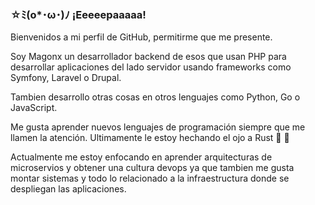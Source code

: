 ### ☆ﾐ(o*･ω･)ﾉ ¡Eeeeepaaaaa!

Bienvenidos a mi perfil de GitHub, permitirme que me presente.

Soy Magonx un desarrollador backend de esos que usan PHP para desarrollar aplicaciones del lado servidor usando frameworks como Symfony, Laravel o Drupal.

Tambien desarrollo otras cosas en otros lenguajes como Python, Go o JavaScript.

Me gusta aprender nuevos lenguajes de programación siempre que me llamen la atención. Ultimamente le estoy hechando el ojo a Rust 🦀 👀

Actualmente me estoy enfocando en aprender arquitecturas de microservios y obtener una cultura devops ya que tambien me gusta montar sistemas y todo lo relacionado a la infraestructura donde se despliegan las aplicaciones.



<!--
**MagonxESP/MagonxESP** is a ✨ _special_ ✨ repository because its `README.md` (this file) appears on your GitHub profile.

Here are some ideas to get you started:

- 🔭 I’m currently working on ...
- 🌱 I’m currently learning ...
- 👯 I’m looking to collaborate on ...
- 🤔 I’m looking for help with ...
- 💬 Ask me about ...
- 📫 How to reach me: ...
- 😄 Pronouns: ...
- ⚡ Fun fact: ...
-->

